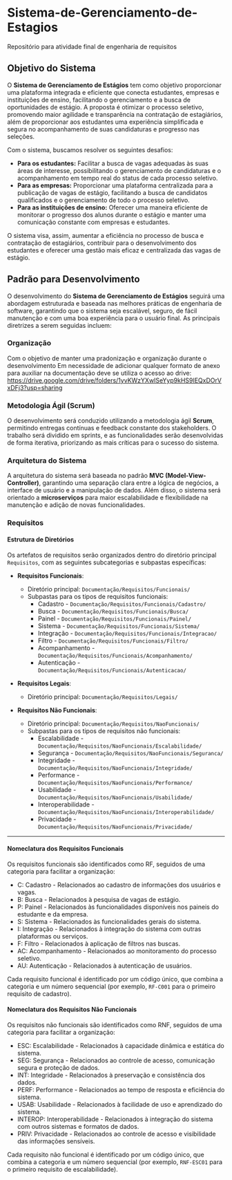 # Sistema-de-Gerenciamento-de-Estagios
Repositório para atividade final de engenharia de requisitos
## Objetivo do Sistema

O **Sistema de Gerenciamento de Estágios** tem como objetivo proporcionar uma plataforma integrada e eficiente que conecta estudantes, empresas e instituições de ensino, facilitando o gerenciamento e a busca de oportunidades de estágio. A proposta é otimizar o processo seletivo, promovendo maior agilidade e transparência na contratação de estagiários, além de proporcionar aos estudantes uma experiência simplificada e segura no acompanhamento de suas candidaturas e progresso nas seleções.

Com o sistema, buscamos resolver os seguintes desafios:

- **Para os estudantes:** Facilitar a busca de vagas adequadas às suas áreas de interesse, possibilitando o gerenciamento de candidaturas e o acompanhamento em tempo real do status de cada processo seletivo.
- **Para as empresas:** Proporcionar uma plataforma centralizada para a publicação de vagas de estágio, facilitando a busca de candidatos qualificados e o gerenciamento de todo o processo seletivo.
- **Para as instituições de ensino:** Oferecer uma maneira eficiente de monitorar o progresso dos alunos durante o estágio e manter uma comunicação constante com empresas e estudantes.

O sistema visa, assim, aumentar a eficiência no processo de busca e contratação de estagiários, contribuir para o desenvolvimento dos estudantes e oferecer uma gestão mais eficaz e centralizada das vagas de estágio.

## Padrão para Desenvolvimento

O desenvolvimento do **Sistema de Gerenciamento de Estágios** seguirá uma abordagem estruturada e baseada nas melhores práticas de engenharia de software, garantindo que o sistema seja escalável, seguro, de fácil manutenção e com uma boa experiência para o usuário final. As principais diretrizes a serem seguidas incluem:

### Organização

Com o objetivo de manter uma pradonização e organização durante o desenvolvimento
Em necessidade de adicionar qualquer formato de anexo para auxiliar na documentação deve se utiliza o acesso ao drive: https://drive.google.com/drive/folders/1yvKWzYXwISeYyp9kHS9IEQxDOrVxDFj3?usp=sharing

### Metodologia Ágil (Scrum)
O desenvolvimento será conduzido utilizando a metodologia ágil **Scrum**, permitindo entregas contínuas e feedback constante dos stakeholders. O trabalho será dividido em sprints, e as funcionalidades serão desenvolvidas de forma iterativa, priorizando as mais críticas para o sucesso do sistema.

### Arquitetura do Sistema
A arquitetura do sistema será baseada no padrão **MVC (Model-View-Controller)**, garantindo uma separação clara entre a lógica de negócios, a interface de usuário e a manipulação de dados. Além disso, o sistema será orientado a **microserviços** para maior escalabilidade e flexibilidade na manutenção e adição de novas funcionalidades.


### Requisitos

#### Estrutura de Diretórios

Os artefatos de requisitos serão organizados dentro do diretório principal `Requisitos`, com as seguintes subcategorias e subpastas específicas:

- **Requisitos Funcionais**:  
   - Diretório principal: `Documentação/Requisitos/Funcionais/`  
   - Subpastas para os tipos de requisitos funcionais:
     -  Cadastro - `Documentação/Requisitos/Funcionais/Cadastro/`  
     -  Busca - `Documentação/Requisitos/Funcionais/Busca/`  
     -  Painel - `Documentação/Requisitos/Funcionais/Painel/`  
     -  Sistema - `Documentação/Requisitos/Funcionais/Sistema/`  
     -  Integração - `Documentação/Requisitos/Funcionais/Integracao/`  
     -  Filtro - `Documentação/Requisitos/Funcionais/Filtro/`  
     - Acompanhamento - `Documentação/Requisitos/Funcionais/Acompanhamento/`  
     -  Autenticação - `Documentação/Requisitos/Funcionais/Autenticacao/`  

- **Requisitos Legais**:  
   - Diretório principal: `Documentação/Requisitos/Legais/`

- **Requisitos Não Funcionais**:  
   - Diretório principal: `Documentação/Requisitos/NaoFuncionais/`  
   - Subpastas para os tipos de requisitos não funcionais:
     -  Escalabilidade - `Documentação/Requisitos/NaoFuncionais/Escalabilidade/`  
     -  Segurança - `Documentação/Requisitos/NaoFuncionais/Seguranca/`  
     -  Integridade - `Documentação/Requisitos/NaoFuncionais/Integridade/`  
     -  Performance - `Documentação/Requisitos/NaoFuncionais/Performance/`  
     -  Usabilidade - `Documentação/Requisitos/NaoFuncionais/Usabilidade/`  
     -  Interoperabilidade - `Documentação/Requisitos/NaoFuncionais/Interoperabilidade/`  
     -  Privacidade - `Documentação/Requisitos/NaoFuncionais/Privacidade/`  

---


#### Nomeclatura dos Requisitos Funcionais
Os requisitos funcionais são identificados como RF, seguidos de uma categoria para facilitar a organização:

- C: Cadastro - Relacionados ao cadastro de informações dos usuários e vagas.
- B: Busca - Relacionados à pesquisa de vagas de estágio.
- P: Painel - Relacionados às funcionalidades disponíveis nos paineis do estudante e da empresa.
- S: Sistema - Relacionados às funcionalidades gerais do sistema.
- I: Integração - Relacionados à integração do sistema com outras plataformas ou serviços.
- F: Filtro - Relacionados à aplicação de filtros nas buscas.
- AC: Acompanhamento - Relacionados ao monitoramento do processo seletivo.
- AU: Autenticação - Relacionados à autenticação de usuários.

Cada requisito funcional é identificado por um código único, que combina a categoria e um número sequencial (por exemplo, `RF-C001` para o primeiro requisito de cadastro).

#### Nomeclatura dos Requisitos Não Funcionais    

Os requisitos não funcionais são identificados como RNF, seguidos de uma categoria para facilitar a organização:

- ESC: Escalabilidade - Relacionados à capacidade dinâmica e estática do sistema.
- SEG: Segurança - Relacionados ao controle de acesso, comunicação segura e proteção de dados.
- INT: Integridade - Relacionados à preservação e consistência dos dados.
- PERF: Performance - Relacionados ao tempo de resposta e eficiência do sistema.
- USAB: Usabilidade - Relacionados à facilidade de uso e aprendizado do sistema.
- INTEROP: Interoperabilidade - Relacionados à integração do sistema com outros sistemas e formatos de dados.
- PRIV: Privacidade - Relacionados ao controle de acesso e visibilidade das informações sensíveis.

Cada requisito não funcional é identificado por um código único, que combina a categoria e um número sequencial (por exemplo, `RNF-ESC01` para o primeiro requisito de escalabilidade).


